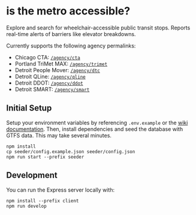 # is the metro accessible?

Explore and search for wheelchair-accessible public transit stops. Reports real-time alerts of barriers like elevator breakdowns.

Currently supports the following agency permalinks:

- Chicago CTA: [`/agency/cta`](https://isthemetroaccessible.com/agency/cta)
- Portland TriMet MAX: [`/agency/trimet`](https://isthemetroaccessible.com/agency/trimet)
- Detroit People Mover: [`/agency/dtc`](https://isthemetroaccessible.com/agency/dtc)
- Detroit QLine: [`/agency/qline`](https://isthemetroaccessible.com/agency/qline)
- Detroit DDOT: [`/agency/ddot`](https://isthemetroaccessible.com/agency/ddot)
- Detroit SMART: [`/agency/smart`](https://isthemetroaccessible.com/agency/smart)

## Initial Setup
Setup your environment variables by referencing `.env.example` or the [wiki documentation](https://github.com/ivyrze/transit-a11y/wiki/Setting-up-environment-variables). Then, install dependencies and seed the database with GTFS data. This may take several minutes.

```
npm install
cp seeder/config.example.json seeder/config.json
npm run start --prefix seeder
```

## Development

You can run the Express server locally with:

```
npm install --prefix client
npm run develop
```
